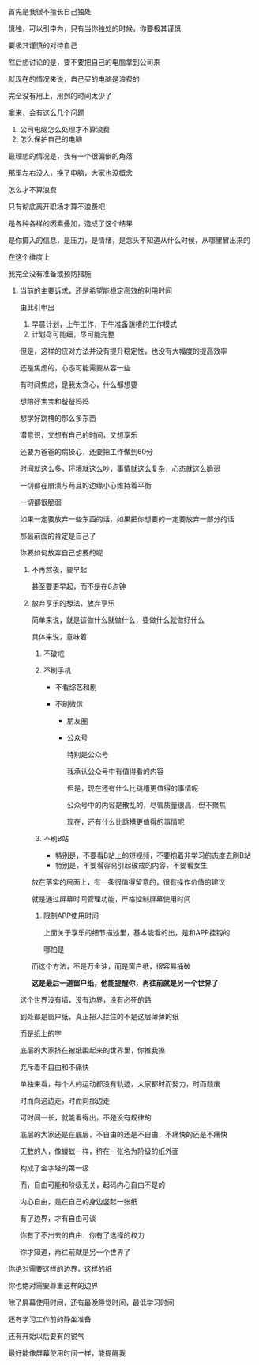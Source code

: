 首先是我很不擅长自己独处

慎独，可以引申为，只有当你独处的时候，你要极其谨慎



要极其谨慎的对待自己









然后想讨论的是，要不要把自己的电脑拿到公司来

就现在的情况来说，自己买的电脑是浪费的

完全没有用上，用到的时间太少了



拿来，会有这么几个问题

1. 公司电脑怎么处理才不算浪费
2. 怎么保护自己的电脑

最理想的情况是，我有一个很偏僻的角落

那里左右没人，换了电脑，大家也没概念



怎么才不算浪费

只有彻底离开职场才算不浪费吧























是各种各样的因素叠加，造成了这个结果

是你摄入的信息，是压力，是情绪，是念头不知道从什么时候，从哪里冒出来的

在这个维度上

我完全没有准备或预防措施



1. 当前的主要诉求，还是希望能稳定高效的利用时间

   由此引申出

   1. 早晨计划，上午工作，下午准备跳槽的工作模式
   2. 计划尽可能细，尽可能完整

   但是，这样的应对方法并没有提升稳定性，也没有大幅度的提高效率

   还是焦虑的，心态可能需要从容一些

   有时间焦虑，是我太贪心，什么都想要

   想陪好宝宝和爸爸妈妈

   想学好跳槽的那么多东西

   潜意识，又想有自己的时间，又想享乐

   还要为爸爸的病操心，还要把工作做到60分

   

   时间就这么多，环境就这么吵，事情就这么复杂，心态就这么脆弱

   

   一切都在崩溃与苟且的边缘小心维持着平衡

   一切都很脆弱

   

   如果一定要放弃一些东西的话，如果把你想要的一定要放弃一部分的话

   那最前面的肯定是自己了

   你要如何放弃自己想要的呢

   1. 不再熬夜，要早起

      甚至要更早起，而不是在6点钟

   2. 放弃享乐的想法，放弃享乐

      简单来说，就是该做什么就做什么，要做什么就做好什么

      具体来说，意味着

      1. 不破戒

      2. 不刷手机

         + 不看综艺和剧

         + 不刷微信

           + 朋友圈

           + 公众号

             特别是公众号

             我承认公众号中有值得看的内容

             但是，现在还有什么比跳槽更值得的事情呢

             公众号中的内容是散乱的，尽管质量很高，但不聚焦

             现在，还有什么比跳槽更值得的事情呢

      3. 不刷B站

         + 特别是，不要看B站上的短视频，不要抱着非学习的态度去刷B站
         + 特别是，不要看容易引起破戒的内容，不要看女生

      放在落实的层面上，有一条很值得留意的，很有操作价值的建议

      就是通过屏幕时间管理功能，严格控制屏幕使用时间

      1. 限制APP使用时间

         上面关于享乐的细节描述里，基本能看的出，是和APP挂钩的

         哪怕是

      而这个方法，不是万金油，而是窗户纸，很容易捅破

      **这是最后一道窗户纸，他能提醒你，再往前就是另一个世界了**

   

   这个世界没有墙，没有边界，没有必死的路

   到处都是窗户纸，真正把人拦住的不是这层薄薄的纸

   而是纸上的字

   

   底层的大家挤在被纸围起来的世界里，你推我搡

   充斥着不自由和不痛快

   单独来看，每个人的运动都没有轨迹，大家都时而努力，时而颓废

   时而向这边走，时而向那边走

   可时间一长，就能看得出，不是没有规律的

   底层的大家还是在底层，不自由的还是不自由，不痛快的还是不痛快

   无数的人，像蝼蚁一样，挤在一张名为阶级的纸外面

   构成了金字塔的第一级

   

   而，自由可能和阶级无关，起码内心自由不是的

   内心自由，是在自己的身边竖起一张纸

   有了边界，才有自由可谈

   你有了不出去的自由，你有了选择的权力

   你才知道，再往前就是另一个世界了

你绝对需要这样的边界，这样的纸

你也绝对需要尊重这样的边界

除了屏幕使用时间，还有最晚睡觉时间，最低学习时间

还有学习工作前的静坐准备

还有开始以后要有的锐气

最好能像屏幕使用时间一样，能提醒我



































